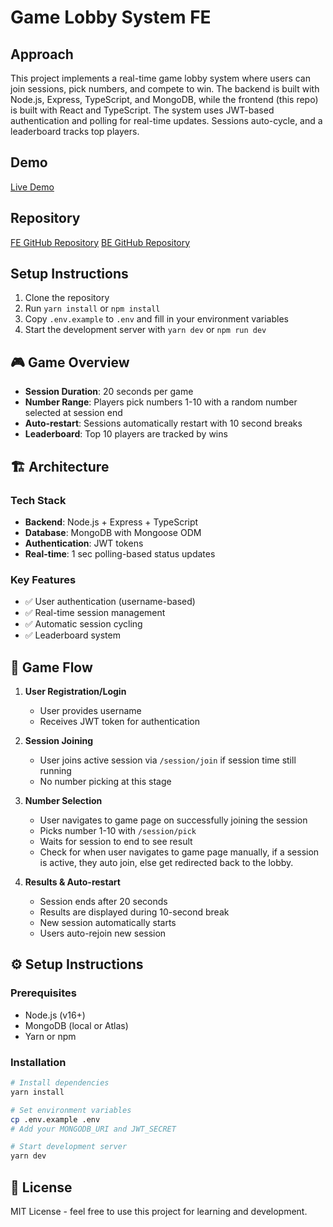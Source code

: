 # Game Lobby System FE

## Approach

This project implements a real-time game lobby system where users can join sessions, pick numbers, and compete to win. The backend is built with Node.js, Express, TypeScript, and MongoDB, while the frontend (this repo) is built with React and TypeScript. The system uses JWT-based authentication and polling for real-time updates. Sessions auto-cycle, and a leaderboard tracks top players.

## Demo

[Live Demo](https://game-lobby-system-fe.vercel.app/)

## Repository

[FE GitHub Repository](https://github.com/shadrxcc/game-lobby-system-fe)
[BE GitHub Repository](https://github.com/shadrxcc/game-lobby-system-be)

## Setup Instructions

1. Clone the repository
2. Run `yarn install` or `npm install`
3. Copy `.env.example` to `.env` and fill in your environment variables
4. Start the development server with `yarn dev` or `npm run dev`


## 🎮 Game Overview

- **Session Duration**: 20 seconds per game
- **Number Range**: Players pick numbers 1-10 with a random number selected at session end
- **Auto-restart**: Sessions automatically restart with 10 second breaks
- **Leaderboard**: Top 10 players are tracked by wins

## 🏗️ Architecture

### Tech Stack
- **Backend**: Node.js + Express + TypeScript
- **Database**: MongoDB with Mongoose ODM
- **Authentication**: JWT tokens
- **Real-time**: 1 sec polling-based status updates

### Key Features
- ✅ User authentication (username-based)
- ✅ Real-time session management
- ✅ Automatic session cycling
- ✅ Leaderboard system

## 🔄 Game Flow

1. **User Registration/Login**
   - User provides username
   - Receives JWT token for authentication

2. **Session Joining**
   - User joins active session via `/session/join` if session time still running
   - No number picking at this stage


3. **Number Selection**
   - User navigates to game page on successfully joining the session
   - Picks number 1-10 with `/session/pick`
   - Waits for session to end to see result
   - Check for when user navigates to game page manually, if a session is active, they auto join, else get redirected back to the lobby.

4. **Results & Auto-restart**
   - Session ends after 20 seconds
   - Results are displayed during 10-second break
   - New session automatically starts
   - Users auto-rejoin new session 

## ⚙️ Setup Instructions

### Prerequisites
- Node.js (v16+)
- MongoDB (local or Atlas)
- Yarn or npm

### Installation
```bash
# Install dependencies
yarn install

# Set environment variables
cp .env.example .env
# Add your MONGODB_URI and JWT_SECRET

# Start development server
yarn dev
```

## 📝 License

MIT License - feel free to use this project for learning and development. 